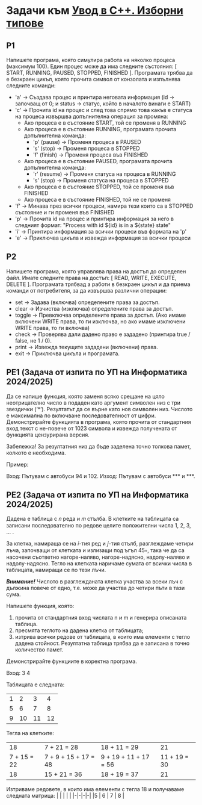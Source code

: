 # Задачи към [Увод в C++. Изборни типове](./)

## P1

Напишете програма, която симулира работа на няколко процеса (максимум 100). Един процес може да има следните състояния: [ START, RUNNING, PAUSED, STOPPED, FINISHED ]. Програмата трябва да е безкраен цикъл, която прочита символ от конзолата и изпълнява следните команди:

- 'a' -> Създава процес и принтира неговата информация (id -> започващ от 0; и status -> статус, който в началото винаги е START)
- 'c' -> Прочита id на процес и след това спрямо това какъв е статуса на процеса извършва допълнителна операция за промяна:
  - Ако процеса е в състояние START, той се променя в RUNNING
  - Ако процеса е в състояние RUNNING, програмата прочита допълнителна команда:
    - 'p' (pause) -> Променя процеса в PAUSED
    - 's' (stop) -> Променя процеса в STOPPED
    - 'f' (finish) -> Променя процеса във FINISHED
  - Ако процеса е в състояние PAUSED, програмата прочита допълнителна команда:
    - 'r' (resume) -> Променя статуса на процеса в RUNNING
    - 's' (stop) -> Променя статуса на процеса в STOPPED
  - Ако процеса е в състояние STOPPED, той се променя във FINISHED
  - Ако процеса е в състояние FINISHED, той не се променя
- 'f' -> Минава през всички процеси, намира тези които са в STOPPED състояние и ги променя във FINISHED
- 'p' -> Прочита id на процес и принтира информация за него в следният формат: "Process with id ${id} is in a ${state} state"
- 'i' -> Принтира информация за всички процеси във формата на 'p'
- 'e' -> Приключва цикъла и извежда информация за всички процеси

## P2

Напишете програма, която управлява права на достъп до определен файл. Имате следните права на достъп: [ READ, WRITE, EXECUTE, DELETE ]. Програмата трябвад а работи в безкраен цикъл и да приема команди от потребителя, за да извършва различни операции:

- set <permission> -> Задава (включва) определените права за достъп.
- clear <permission> -> Изчиства (изключва) определените права за достъп.
- toggle <permission> -> Превключва определените права за достъп. (Ако имаме включени WRITE права, то ги изключва, но ако имаме изключени WRITE права, то ги включва)
- check <permission> -> Проверява дали дадено право е зададено (принтира true / false, не 1 / 0).
- print -> Извежда текущите зададени (включени) права.
- exit -> Приключва цикъла и програмата.

## PE1 (Задача от изпита по УП на Информатика 2024/2025)

Да се напише функция, която заменя всяко срещане на цяло неотрицателно число в подаден като аргумент символен низ с три звездички (‘*’). Резултатът да се върне като нов символен низ. Числото е максимална по включване последователност от цифри.
Демонстрирайте функцията в програма, която прочита от стандартния вход текст с не-повече от 1023 символа и извежда получената от функцията цензурирана версия.

Забележка! За резултатния низ да бъде заделена точно толкова памет, колкото е необходима.

Пример:

Вход: Пътувам с автобуси 94 и 102.
Изход: Пътувам с автобуси *** и ***.

## PE2 (Задача от изпита по УП на Информатика 2024/2025)

Дадена е таблица с 𝑛 реда и 𝑚 стълба. В клетките на таблицата са записани последователно по редове целите положителни числа 1, 2, 3, … .

За клетка, намираща се на 𝑖-тия ред и 𝑗-тия стълб, разглеждаме четири лъча, започващи от клетката и излизащи под ъгъл 45∘, така че да са насочени съответно нагоре-наляво, нагоре-надясно, надолу-наляво и надолу-надясно. Тегло на клетката наричаме сумата от всички числа в таблицата, намиращи се по тези лъчи.

***Внимание!*** Числото в разглежданата клетка участва за всеки лъч с дължина повече от едно, т.е. може да участва до четири пъти в тази сума.

Напишете функция, която:
1. прочита от стандартния вход числата n и m и генерира описаната таблица.
2. пресмята теглото на дадена клетка от таблицата;
3. изтрива всички редове от таблицата, в които има елементи с тегло дадена стойност. Резултатна таблица трябва да е записана в точно количество памет.

Демонстрирайте функциите в коректна програма.

Вход:
3 4

Таблицата е следната:

|   |   |   |   |
|---|---|---|---|
| 1 | 2 | 3 | 4 |
| 5 | 6 | 7 | 8 |
| 9 | 10 | 11 | 12 |

 

Тегла на клетките:

| | | | |
|-|-|-|-|
| 18 | 7 + 21 = 28 | 18 + 11 = 29 | 21 |
| 7 + 15 = 22 | 7 + 9 + 15 + 17 = 48 | 9 + 19 + 11 + 17 = 56 | 11 + 19 = 30 |
| 18 | 15 + 21 = 36 | 18 + 19 = 37 | 21 |

 

Изтриваме редовете, в които има елементи с тегла 18 и получаваме следната матрица:
| | | | | 
|-|-|-|-|
|5 | 6 | 7 | 8 |

